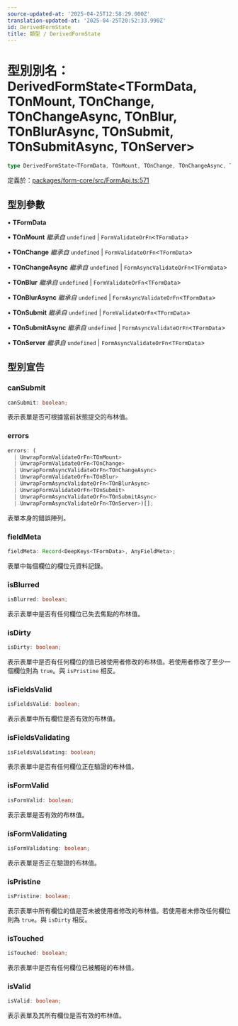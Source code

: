 ```yaml
---
source-updated-at: '2025-04-25T12:58:29.000Z'
translation-updated-at: '2025-04-25T20:52:33.990Z'
id: DerivedFormState
title: 類型 / DerivedFormState
---
```

# 型別別名：DerivedFormState\<TFormData, TOnMount, TOnChange, TOnChangeAsync, TOnBlur, TOnBlurAsync, TOnSubmit, TOnSubmitAsync, TOnServer\>

```ts
type DerivedFormState<TFormData, TOnMount, TOnChange, TOnChangeAsync, TOnBlur, TOnBlurAsync, TOnSubmit, TOnSubmitAsync, TOnServer> = object;
```

定義於：[packages/form-core/src/FormApi.ts:571](https://github.com/TanStack/form/blob/main/packages/form-core/src/FormApi.ts#L571)

## 型別參數

• **TFormData**

• **TOnMount** *繼承自* `undefined` \| `FormValidateOrFn`\<`TFormData`\>

• **TOnChange** *繼承自* `undefined` \| `FormValidateOrFn`\<`TFormData`\>

• **TOnChangeAsync** *繼承自* `undefined` \| `FormAsyncValidateOrFn`\<`TFormData`\>

• **TOnBlur** *繼承自* `undefined` \| `FormValidateOrFn`\<`TFormData`\>

• **TOnBlurAsync** *繼承自* `undefined` \| `FormAsyncValidateOrFn`\<`TFormData`\>

• **TOnSubmit** *繼承自* `undefined` \| `FormValidateOrFn`\<`TFormData`\>

• **TOnSubmitAsync** *繼承自* `undefined` \| `FormAsyncValidateOrFn`\<`TFormData`\>

• **TOnServer** *繼承自* `undefined` \| `FormAsyncValidateOrFn`\<`TFormData`\>

## 型別宣告

### canSubmit

```ts
canSubmit: boolean;
```

表示表單是否可根據當前狀態提交的布林值。

### errors

```ts
errors: (
  | UnwrapFormValidateOrFn<TOnMount>
  | UnwrapFormValidateOrFn<TOnChange>
  | UnwrapFormAsyncValidateOrFn<TOnChangeAsync>
  | UnwrapFormValidateOrFn<TOnBlur>
  | UnwrapFormAsyncValidateOrFn<TOnBlurAsync>
  | UnwrapFormValidateOrFn<TOnSubmit>
  | UnwrapFormAsyncValidateOrFn<TOnSubmitAsync>
  | UnwrapFormAsyncValidateOrFn<TOnServer>)[];
```

表單本身的錯誤陣列。

### fieldMeta

```ts
fieldMeta: Record<DeepKeys<TFormData>, AnyFieldMeta>;
```

表單中每個欄位的欄位元資料記錄。

### isBlurred

```ts
isBlurred: boolean;
```

表示表單中是否有任何欄位已失去焦點的布林值。

### isDirty

```ts
isDirty: boolean;
```

表示表單中是否有任何欄位的值已被使用者修改的布林值。若使用者修改了至少一個欄位則為 `true`。與 `isPristine` 相反。

### isFieldsValid

```ts
isFieldsValid: boolean;
```

表示表單中所有欄位是否有效的布林值。

### isFieldsValidating

```ts
isFieldsValidating: boolean;
```

表示表單中是否有任何欄位正在驗證的布林值。

### isFormValid

```ts
isFormValid: boolean;
```

表示表單是否有效的布林值。

### isFormValidating

```ts
isFormValidating: boolean;
```

表示表單是否正在驗證的布林值。

### isPristine

```ts
isPristine: boolean;
```

表示表單中所有欄位的值是否未被使用者修改的布林值。若使用者未修改任何欄位則為 `true`。與 `isDirty` 相反。

### isTouched

```ts
isTouched: boolean;
```

表示表單中是否有任何欄位已被觸碰的布林值。

### isValid

```ts
isValid: boolean;
```

表示表單及其所有欄位是否有效的布林值。
